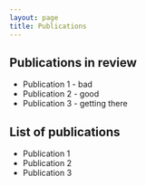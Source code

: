 ```yaml
---
layout: page
title: Publications
---
```


## Publications in review

- Publication 1 - bad
- Publication 2 - good
- Publication 3 - getting there


## List of publications

- Publication 1
- Publication 2
- Publication 3
